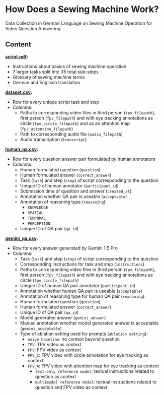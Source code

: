 # How Does a Sewing Machine Work?

Data Collection in German Language on Sewing Machine Operation for Video Question Answering

## Content

**[script.pdf](script.pdf):**

- Instructions about basics of sewing machine operation
- 7 larger tasks split into 35 total sub-steps
- Glossary of sewing machine terms
- German and Englisch translation

**[dataset.csv](dataset.csv):**

- Row for every unique script task and step
- Columns:
	- Paths to corresponding video files in third person (`tpv_filepath`), first person (`fpv_filepath`) and with eye tracking annotations as circle (`fpv_circle_filepath`) and as an attention map (`fpv_attention_filepath`)
	- Path to corresponding audio file (`audio_filepath`)
	- Audio transcription (`transcript`)

**[human_qa.csv](human_qa.csv):**

- Row for every question answer pair formulated by human annotators
- Columns:
	- Human formulated question (`question`)
	- Human formulated answer (`correct_answer`)
	- Task (`task`) and step (`step`) of script corresponding to the question
	- Unique ID of human annotator (`participant_id`)
	- Submission time of question and answer (`created_at`)
	- Annotation whether QA pair is useable (`acceptable`)
	- Annotation of reasoning type (`reasoning`):
		- `KNOWLEDGE`
		- `SPATIAL`
		- `TEMPORAL`
		- `PERCEPTION`
	- Unique ID of QA pair (`qa_id`)

**[gemini_qa.csv](gemini_qa.csv):**

- Row for every answer generated by Gemini 1.5 Pro
- Columns:
	- Task (`task`) and step (`step`) of script corresponding to the question
	- Corresponding instructions for task and step (`instructions`)
	- Paths to corresponding video files in third person (`tpv_filepath`), first person (`fpv_filepath`) and with eye tracking annotations as circle (`fpv_circle_filepath`) 
	- Unique ID of human QA pair annotator (`participant_id`)
	- Annotation whether human QA pair is useable (`acceptable`)
	- Annotation of reasoning type for human QA pair (`reasoning`):
	- Human formulated question (`question`)
	- Human formulated answer (`correct_answer`)
	- Unique ID of QA pair (`qa_id`)
	- Model generated answer (`gemini_answer`)
	- Manual annotation whether model generated answer is acceptable (`gemini_acceptable`)
	- Type of ablation setting used for prompts (`ablation setting`):
		- `naive baseline`: no context beyond question
		- `TPV`: TPV video as context
		- `FPV`: FPV video as context
		- `FPV_C`: FPV video with circle annotation for eye tracking as context
		- `FPV_A`: FPV video with attention map for eye tracking as context
    		- `text-only reference model`: textual instructions related to question as context
        	- `multimodal reference model`: textual instructions related to question and FPV video as context
